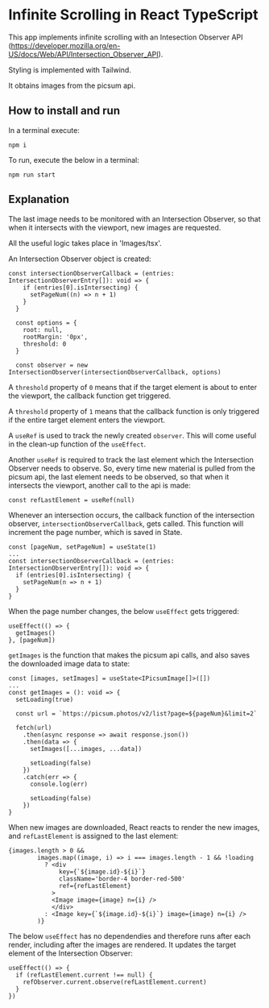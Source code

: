 # Infinite Scrolling in React TypeScript

This app implements infinite scrolling with an Intesection Observer API (https://developer.mozilla.org/en-US/docs/Web/API/Intersection_Observer_API).

Styling is implemented with Tailwind.

It obtains images from the picsum api.

## How to install and run
In a terminal execute:
```
npm i
```

To run, execute the below in a terminal:
```
npm run start
```
## Explanation

The last image needs to be monitored with an Intersection Observer, so that when it intersects with the viewport, new images are requested.

All the useful logic takes place in 'Images/tsx'.

An Intersection Observer object is created:
```
const intersectionObserverCallback = (entries: IntersectionObserverEntry[]): void => {
    if (entries[0].isIntersecting) {
      setPageNum((n) => n + 1)
    }
  }

  const options = {
    root: null,
    rootMargin: '0px',
    threshold: 0
  }

  const observer = new IntersectionObserver(intersectionObserverCallback, options)
```
A `threshold` property of `0` means that if the target element is about to enter the viewport, the callback function get triggered.

A `threshold` property of `1` means that the callback function is only triggered if the entire target element enters the viewport.

A `useRef` is used to track the newly created `observer`. This will come useful in the clean-up function of the `useEffect`.

Another `useRef` is required to track the last element which the Intersection Observer needs to observe. So, every time new material is pulled from the picsum api, the last element needs to be observed, so that when it intersects the viewport, another call to the api is made:

```
const refLastElement = useRef(null)
```
Whenever an intersection occurs, the callback function of the intersection observer, `intersectionObserverCallback`, gets called. This function will increment the page number, which is saved in State.
```
const [pageNum, setPageNum] = useState(1)
...
const intersectionObserverCallback = (entries: IntersectionObserverEntry[]): void => {
  if (entries[0].isIntersecting) {
    setPageNum(n => n + 1)
  }
}
```
When the page number changes, the below `useEffect` gets triggered:
```
useEffect(() => {
  getImages()
}, [pageNum])
```
`getImages` is the function that makes the picsum api calls, and also saves the downloaded image data to state:
```
const [images, setImages] = useState<IPicsumImage[]>([])
...
const getImages = (): void => {
  setLoading(true)

  const url = `https://picsum.photos/v2/list?page=${pageNum}&limit=2`

  fetch(url)
    .then(async response => await response.json())
    .then(data => {
      setImages([...images, ...data])

      setLoading(false)
    })
    .catch(err => {
      console.log(err)

      setLoading(false)
    })
}
```
When new images are downloaded, React reacts to render the new images, and `refLastElement` is assigned to the last element:
```
{images.length > 0 &&
        images.map((image, i) => i === images.length - 1 && !loading
          ? <div
              key={`${image.id}-${i}`}
              className='border-4 border-red-500'
              ref={refLastElement}
            >
            <Image image={image} n={i} />
            </div>
          : <Image key={`${image.id}-${i}`} image={image} n={i} />
        )}
```
The below `useEffect` has no dependendies and therefore runs after each render, including after the images are rendered. It updates the target element of the Intersection Observer:
```
useEffect(() => {
  if (refLastElement.current !== null) {
    refObserver.current.observe(refLastElement.current)
  }
})
```
